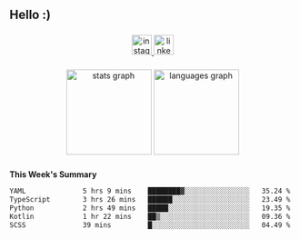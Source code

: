 <h2 align="left">Hello :)</h2>

###

<div align="center">
  <a href="https://www.instagram.com/sebi.klaus/" target="_blank">
    <img src="https://img.shields.io/static/v1?message=Instagram&logo=instagram&label=&color=E4405F&logoColor=white&labelColor=&style=for-the-badge" height="35" alt="instagram logo"  />
  </a>
  <a href="https://www.linkedin.com/in/sebastian-klaus-3aa64720b/" target="_blank">
    <img src="https://img.shields.io/static/v1?message=LinkedIn&logo=linkedin&label=&color=0077B5&logoColor=white&labelColor=&style=for-the-badge" height="35" alt="linkedin logo"  />
  </a>
</div>

###

<div align="center">
  <img src="https://github-readme-stats.vercel.app/api?username=IYourSunshineI&hide_title=false&hide_rank=false&show_icons=true&include_all_commits=true&count_private=true&disable_animations=false&theme=dracula&locale=en&hide_border=false&order=1" height="150" alt="stats graph"  />
  <img src="https://github-readme-stats.vercel.app/api/top-langs?username=IYourSunshineI&locale=en&hide_title=false&layout=compact&card_width=320&langs_count=5&theme=dracula&hide_border=false&order=2" height="150" alt="languages graph"  />
</div>

###

**This Week's Summary**
<!--START_SECTION:waka-->

```txt
YAML              5 hrs 9 mins    ████████▓░░░░░░░░░░░░░░░░   35.24 %
TypeScript        3 hrs 26 mins   ██████░░░░░░░░░░░░░░░░░░░   23.49 %
Python            2 hrs 49 mins   █████░░░░░░░░░░░░░░░░░░░░   19.35 %
Kotlin            1 hr 22 mins    ██▒░░░░░░░░░░░░░░░░░░░░░░   09.36 %
SCSS              39 mins         █░░░░░░░░░░░░░░░░░░░░░░░░   04.49 %
```

<!--END_SECTION:waka-->
